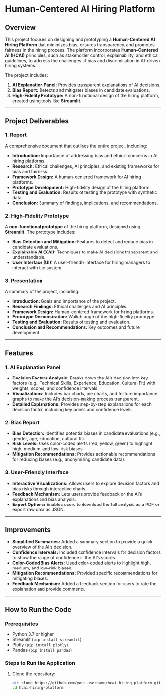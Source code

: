 # Human-Centered AI Hiring Platform

## Overview
This project focuses on designing and prototyping a **Human-Centered AI Hiring Platform** that minimizes bias, ensures transparency, and promotes fairness in the hiring process. The platform incorporates **Human-Centered AI (HCAI)** principles, such as stakeholder control, explainability, and ethical guidelines, to address the challenges of bias and discrimination in AI-driven hiring systems.

The project includes:
1. **AI Explanation Panel:** Provides transparent explanations of AI decisions.
2. **Bias Report:** Detects and mitigates biases in candidate evaluations.
3. **High-Fidelity Prototype:** A non-functional design of the hiring platform, created using tools like **Streamlit**.

---

## Project Deliverables

### 1. **Report**
A comprehensive document that outlines the entire project, including:
- **Introduction:** Importance of addressing bias and ethical concerns in AI hiring platforms.
- **Research:** Ethical challenges, AI principles, and existing frameworks for bias and fairness.
- **Framework Design:** A human-centered framework for AI hiring platforms.
- **Prototype Development:** High-fidelity design of the hiring platform.
- **Testing and Evaluation:** Results of testing the prototype with synthetic data.
- **Conclusion:** Summary of findings, implications, and recommendations.

### 2. **High-Fidelity Prototype**
A **non-functional prototype** of the hiring platform, designed using **Streamlit**. The prototype includes:
- **Bias Detection and Mitigation:** Features to detect and reduce bias in candidate evaluations.
- **Explainable AI (XAI):** Techniques to make AI decisions transparent and understandable.
- **User Interface (UI):** A user-friendly interface for hiring managers to interact with the system.

### 3. **Presentation**
A summary of the project, including:
- **Introduction:** Goals and importance of the project.
- **Research Findings:** Ethical challenges and AI principles.
- **Framework Design:** Human-centered framework for hiring platforms.
- **Prototype Demonstration:** Walkthrough of the high-fidelity prototype.
- **Testing and Evaluation:** Results of testing and evaluation.
- **Conclusion and Recommendations:** Key outcomes and future development.

---

## Features

### 1. **AI Explanation Panel**
- **Decision Factors Analysis:** Breaks down the AI’s decision into key factors (e.g., Technical Skills, Experience, Education, Cultural Fit) with weights, scores, and confidence intervals.
- **Visualizations:** Includes bar charts, pie charts, and feature importance graphs to make the AI’s decision-making process transparent.
- **Detailed Explanations:** Provides step-by-step explanations for each decision factor, including key points and confidence levels.

### 2. **Bias Report**
- **Bias Detection:** Identifies potential biases in candidate evaluations (e.g., gender, age, education, cultural fit).
- **Risk Levels:** Uses color-coded alerts (red, yellow, green) to highlight high, medium, and low-risk biases.
- **Mitigation Recommendations:** Provides actionable recommendations for reducing biases (e.g., anonymizing candidate data).

### 3. **User-Friendly Interface**
- **Interactive Visualizations:** Allows users to explore decision factors and bias risks through interactive charts.
- **Feedback Mechanism:** Lets users provide feedback on the AI’s explanations and bias analysis.
- **Export Options:** Enables users to download the full analysis as a PDF or export raw data as JSON.

---

## Improvements
- **Simplified Summaries:** Added a summary section to provide a quick overview of the AI’s decision.
- **Confidence Intervals:** Included confidence intervals for decision factors to show the range of confidence in the AI’s scores.
- **Color-Coded Bias Alerts:** Used color-coded alerts to highlight high, medium, and low-risk biases.
- **Mitigation Recommendations:** Provided specific recommendations for mitigating biases.
- **Feedback Mechanism:** Added a feedback section for users to rate the explanation and provide comments.

---

## How to Run the Code

### Prerequisites
- Python 3.7 or higher
- Streamlit (`pip install streamlit`)
- Plotly (`pip install plotly`)
- Pandas (`pip install pandas`)

### Steps to Run the Application
1. Clone the repository:
   ```bash
   git clone https://github.com/your-username/hcai-hiring-platform.git
   cd hcai-hiring-platform
